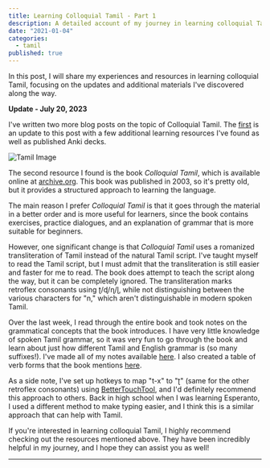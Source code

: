 ```yaml
---
title: Learning Colloquial Tamil - Part 1
description: A detailed account of my journey in learning colloquial Tamil, including resources and insights.
date: "2021-01-04"
categories:
  - tamil
published: true
---
```


In this post, I will share my experiences and resources in learning colloquial Tamil, focusing on the updates and additional materials I've discovered along the way.

**Update - July 20, 2023**

I've written two more blog posts on the topic of Colloquial Tamil. The [first](https://saumikn.com/blog/learning-colloquial-tamil-2/) is an update to this post with a few additional learning resources I've found as well as published Anki decks.

![Tamil Image](https://saumikn.com/wp-content/uploads/2021/01/tamil.jpg)

The second resource I found is the book _Colloquial Tamil_, which is available online at [archive.org](https://ia800209.us.archive.org/21/items/ColloquialTamil_201512/Colloquial%20Tamil.pdf). This book was published in 2003, so it's pretty old, but it provides a structured approach to learning the language.

The main reason I prefer _Colloquial Tamil_ is that it goes through the material in a better order and is more useful for learners, since the book contains exercises, practice dialogues, and an explanation of grammar that is more suitable for beginners.

However, one significant change is that _Colloquial Tamil_ uses a romanized transliteration of Tamil instead of the natural Tamil script. I've taught myself to read the Tamil script, but I must admit that the transliteration is still easier and faster for me to read. The book does attempt to teach the script along the way, but it can be completely ignored. The transliteration marks retroflex consonants using ʈ/ɖ/ɳ/ɭ, while not distinguishing between the various characters for "n," which aren't distinguishable in modern spoken Tamil.

Over the last week, I read through the entire book and took notes on the grammatical concepts that the book introduces. I have very little knowledge of spoken Tamil grammar, so it was very fun to go through the book and learn about just how different Tamil and English grammar is (so many suffixes!). I've made all of my notes available [here](https://www.notion.so/Colloquial-Tamil-Grammar-e751502877604c508f9168ec04bfd4cc). I also created a table of verb forms that the book mentions [here](https://www.notion.so/Tamil-Verbs-8b8f12d990c24c25b6126d5b243d364).

As a side note, I've set up hotkeys to map "t-x" to "ʈ" (same for the other retroflex consonants) using [BetterTouchTool](https://folivora.ai/), and I'd definitely recommend this approach to others. Back in high school when I was learning Esperanto, I used a different method to make typing easier, and I think this is a similar approach that can help with Tamil.

If you're interested in learning colloquial Tamil, I highly recommend checking out the resources mentioned above. They have been incredibly helpful in my journey, and I hope they can assist you as well!

---
